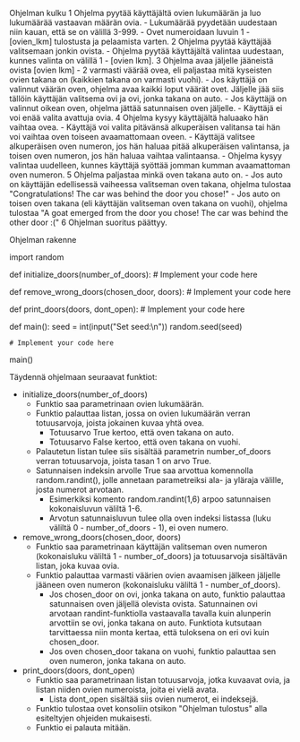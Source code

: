 Ohjelman kulku
    1 Ohjelma pyytää käyttäjältä ovien lukumäärän ja luo lukumäärää vastaavan määrän ovia.
      - Lukumäärää pyydetään uudestaan niin kauan, että se on välillä 3-999.
      - Ovet numeroidaan luvuin 1 - [ovien_lkm] tulostusta ja pelaamista varten.
    2 Ohjelma pyytää käyttäjää valitsemaan jonkin ovista.
      - Ohjelma pyytää käyttäjältä valintaa uudestaan, kunnes valinta on välillä 1 - [ovien lkm].
    3 Ohjelma avaa jäljelle jääneistä ovista [ovien lkm] - 2 varmasti väärää ovea, eli paljastaa mitä kyseisten ovien takana on (kaikkien takana on varmasti vuohi).
      - Jos käyttäjä on valinnut väärän oven, ohjelma avaa kaikki loput väärät ovet. Jäljelle jää siis tällöin käyttäjän valitsema ovi ja ovi, jonka takana on auto.
      - Jos käyttäjä on valinnut oikean oven, ohjelma jättää satunnaisen oven jäljelle.
      - Käyttäjä ei voi enää valita avattuja ovia.
    4 Ohjelma kysyy käyttäjältä haluaako hän vaihtaa ovea.
      - Käyttäjä voi valita pitävänsä alkuperäisen valitansa tai hän voi vaihtaa oven toiseen avaamattomaan oveen.
      - Käyttäjä valitsee alkuperäisen oven numeron, jos hän haluaa pitää alkuperäisen valintansa, ja toisen oven numeron, jos hän haluaa vaihtaa valintaansa.
      - Ohjelma kysyy valintaa uudelleen, kunnes käyttäjä syöttää jomman kumman avaamattoman oven numeron.
    5 Ohjelma paljastaa minkä oven takana auto on.
      - Jos auto on käyttäjän edellisessä vaiheessa valitseman oven takana, ohjelma tulostaa "Congratulations! The car was behind the door you chose!"
      - Jos auto on toisen oven takana (eli käyttäjän valitseman oven takana on vuohi), ohjelma tulostaa "A goat emerged from the door you chose! The car was behind the other door :("
    6 Ohjelman suoritus päättyy.
  
  
  Ohjelman rakenne
  
  import random

def initialize_doors(number_of_doors):
    # Implement your code here

def remove_wrong_doors(chosen_door, doors):
    # Implement your code here

def print_doors(doors, dont_open):
    # Implement your code here

def main():
    seed = int(input("Set seed:\n"))
    random.seed(seed)
    
    # Implement your code here

main()


Täydennä ohjelmaan seuraavat funktiot:

- initialize_doors(number_of_doors)
  - Funktio saa parametrinaan ovien lukumäärän.
  - Funktio palauttaa listan, jossa on ovien lukumäärän verran totuusarvoja, joista jokainen kuvaa yhtä ovea.
    - Totuusarvo True kertoo, että oven takana on auto.
    - Totuusarvo False kertoo, että oven takana on vuohi.
  - Palautetun listan tulee siis sisältää parametrin number_of_doors verran totuusarvoja, joista tasan 1 on arvo True.
  - Satunnaisen indeksin arvolle True saa arvottua komennolla random.randint(), jolle annetaan parametreiksi ala- ja yläraja välille, josta numerot arvotaan.
    - Esimerkiksi komento random.randint(1,6) arpoo satunnaisen kokonaisluvun väliltä 1-6.
    - Arvotun satunnaisluvun tulee olla oven indeksi listassa (luku väliltä 0 - number_of_doors - 1), ei oven numero.
- remove_wrong_doors(chosen_door, doors)
  - Funktio saa parametrinaan käyttäjän valitseman oven numeron (kokonaisluku väliltä 1 - number_of_doors) ja totuusarvoja sisältävän listan, joka kuvaa ovia.
  - Funktio palauttaa varmasti väärien ovien avaamisen jälkeen jäljelle jääneen oven numeron (kokonaisluku väliltä 1 - number_of_doors).
    - Jos chosen_door on ovi, jonka takana on auto, funktio palauttaa satunnaisen oven jäljellä olevista ovista. Satunnainen ovi arvotaan randint-funktiolla vastaavalla tavalla kuin alunperin arvottiin se ovi, jonka takana on auto. Funktiota kutsutaan tarvittaessa niin monta kertaa, että tuloksena on eri ovi kuin chosen_door.
    - Jos oven chosen_door takana on vuohi, funktio palauttaa sen oven numeron, jonka takana on auto.
- print_doors(doors, dont_open)
  - Funktio saa parametrinaan listan totuusarvoja, jotka kuvaavat ovia, ja listan niiden ovien numeroista, joita ei vielä avata.
    - Lista dont_open sisältää siis ovien numerot, ei indeksejä.
  - Funktio tulostaa ovet konsoliin otsikon "Ohjelman tulostus" alla esiteltyjen ohjeiden mukaisesti.
  - Funktio ei palauta mitään.
